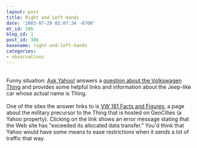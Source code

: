 ```yaml
---
layout: post
title: Right and Left Hands
date: '2003-07-29 02:07:34 -0700'
mt_id: 386
blog_id: 1
post_id: 386
basename: right-and-left-hands
categories:
- observations
---
```

<br />Funny situation: <a href="http://ask.yahoo.com/">Ask Yahoo!</a> answers a <a href="http://ask.yahoo.com/ask/20030729.html">question about the Volkswagen Thing</a> and provides some helpful links and information about the Jeep-like car whose actual name is Thing.<br /><br />One of the sites the answer links to is <a href="http://www.geocities.com/vwtyp181/index.htm">VW 181 Facts and Figures</a>, a page about the military precursor to the Thing that is hosted on GeoCities (a Yahoo property). Clicking on the link shows an error message stating that the Web site has "exceeded its allocated data transfer." You'd think that Yahoo would have some means to ease restrictions when it sends a lot of traffic that way.<br /><br /><br />

